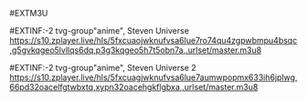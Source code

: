 #EXTM3U

#EXTINF:-2 tvg-group"anime", Steven Universe 
https://s10.zplayer.live/hls/5fxcuaojwknufvsa6lue7ro74qu4zgpwbmpu4bsqc,g5gvkqgeo5lvllqs6dq,p3g3kqgeo5h7t5obn7a,.urlset/master.m3u8

#EXTINF:-2 tvg-group"anime", Steven Universe 2
https://s10.zplayer.live/hls/5fxcuagjwknufvsa6lue7aumwpopmx633ih6jplwg,66pd32oacelfgtwbxtq,xypn32oacehgkflgbxa,.urlset/master.m3u8







